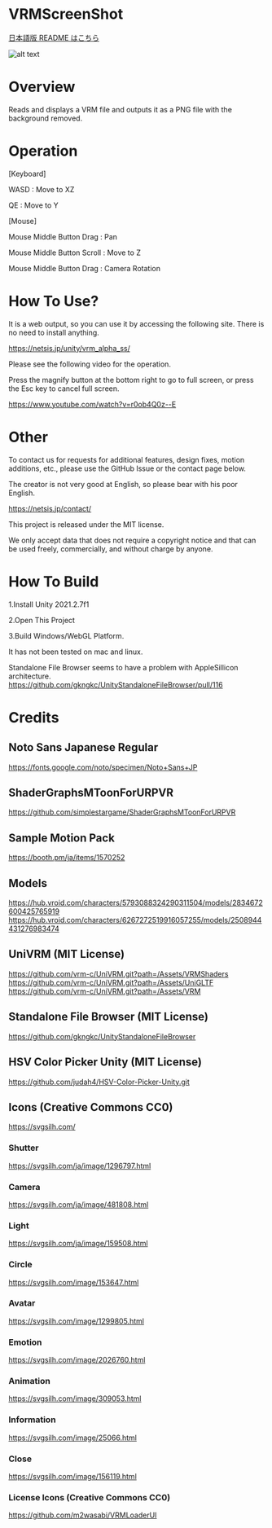 # VRMScreenShot

[日本語版 README はこちら](https://github.com/jp-netsis/VRMScreenShot/blob/main/README-ja.md)

![alt text](https://user-images.githubusercontent.com/36494806/147764348-ed2ed6b4-2e3c-4434-a7a8-3e860020967a.png)

# Overview

Reads and displays a VRM file and outputs it as a PNG file with the background removed.

# Operation

[Keyboard]

WASD : Move to XZ

QE : Move to Y

[Mouse]

Mouse Middle Button Drag : Pan

Mouse Middle Button Scroll : Move to Z

Mouse Middle Button Drag : Camera Rotation

# How To Use?

It is a web output, so you can use it by accessing the following site. There is no need to install anything.

https://netsis.jp/unity/vrm_alpha_ss/

Please see the following video for the operation.

Press the magnify button at the bottom right to go to full screen, or press the Esc key to cancel full screen.

https://www.youtube.com/watch?v=r0ob4Q0z--E

# Other

To contact us for requests for additional features, design fixes, motion additions, etc., please use the GitHub Issue or the contact page below.

The creator is not very good at English, so please bear with his poor English.

https://netsis.jp/contact/

This project is released under the MIT license.

We only accept data that does not require a copyright notice and that can be used freely, commercially, and without charge by anyone.

# How To Build

1.Install Unity 2021.2.7f1

2.Open This Project

3.Build Windows/WebGL Platform.

It has not been tested on mac and linux.

Standalone File Browser seems to have a problem with AppleSillicon architecture.
https://github.com/gkngkc/UnityStandaloneFileBrowser/pull/116

# Credits

## Noto Sans Japanese Regular
https://fonts.google.com/noto/specimen/Noto+Sans+JP

## ShaderGraphsMToonForURPVR
https://github.com/simplestargame/ShaderGraphsMToonForURPVR

## Sample Motion Pack
https://booth.pm/ja/items/1570252

## Models
https://hub.vroid.com/characters/5793088324290311504/models/2834672600425765919
https://hub.vroid.com/characters/6267272519916057255/models/2508944431276983474

## UniVRM (MIT License)
https://github.com/vrm-c/UniVRM.git?path=/Assets/VRMShaders
https://github.com/vrm-c/UniVRM.git?path=/Assets/UniGLTF
https://github.com/vrm-c/UniVRM.git?path=/Assets/VRM

## Standalone File Browser (MIT License)
https://github.com/gkngkc/UnityStandaloneFileBrowser

## HSV Color Picker Unity (MIT License)
https://github.com/judah4/HSV-Color-Picker-Unity.git

## Icons (Creative Commons CC0)
https://svgsilh.com/
### Shutter
https://svgsilh.com/ja/image/1296797.html
### Camera
https://svgsilh.com/ja/image/481808.html
### Light
https://svgsilh.com/ja/image/159508.html
### Circle
https://svgsilh.com/image/153647.html
### Avatar
https://svgsilh.com/image/1299805.html
### Emotion
https://svgsilh.com/image/2026760.html
### Animation
https://svgsilh.com/image/309053.html
### Information
https://svgsilh.com/image/25066.html
### Close
https://svgsilh.com/image/156119.html
### License Icons (Creative Commons CC0)
https://github.com/m2wasabi/VRMLoaderUI